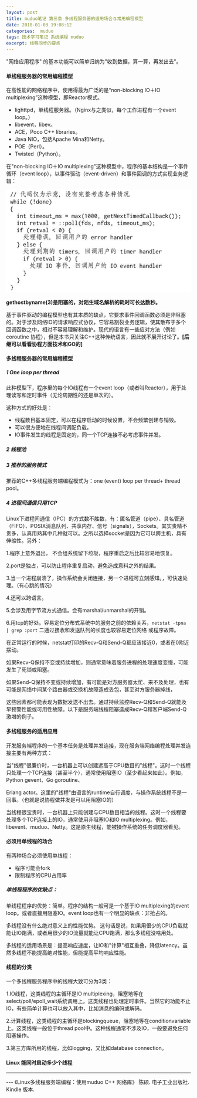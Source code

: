 ```yaml
---
layout: post
title: muduo笔记 第三章 多线程服务器的适用场合与常用编程模型
date: 2018-01-03 19:08:12
categories:  muduo
tags: 技术学习笔记 系统编程 muduo
excerpt: 线程同步的要点
---
```



"网络应用程序" 的基本功能可以简单归纳为"收到数据，算一算，再发出去"。

#### 单线程服务器的常用编程模型

在高性能的网络程序中，使用得最为广泛的是“non-blocking IO＋IO multiplexing”这种模型，即Reactor模式。

- lighttpd，单线程服务器。（Nginx与之类似，每个工作进程有一个event loop。）
- libevent，libev。 
- ACE，Poco C++ libraries。 
- Java NIO，包括Apache Mina和Netty。
- POE（Perl）。 
- Twisted（Python）。

在"non-blocking IO＋IO multiplexing"这种模型中，程序的基本结构是一个事件循环（event loop），以事件驱动（event-driven）和事件回调的方式实现业务逻辑：

![](/assets/muduo/3-threads.png) 

**gethostbyname(3)是阻塞的，对陌生域名解析的耗时可长达数秒。**

基于事件驱动的编程模型也有其本质的缺点，它要求事件回调函数必须是非阻塞的。对于涉及网络IO的请求响应式协议，它容易割裂业务逻辑，使其散布于多个回调函数之中，相对不容易理解和维护。现代的语言有一些应对方法（例如coroutine 协程），但是本书只关注C++这种传统语言，因此就不展开讨论了。**[后继可以看看协程方面技术和GO的]**

#### 多线程服务器的常用编程模型

##### 1 One loop per thread

此种模型下，程序里的每个IO线程有一个event loop（或者叫Reactor），用于处理读写和定时事件（无论周期性的还是单次的）。

这种方式的好处是： 

- 线程数目基本固定，可以在程序启动的时候设置，不会频繁创建与销毁。
- 可以很方便地在线程间调配负载。
- IO事件发生的线程是固定的，同一个TCP连接不必考虑事件并发。

##### 2 线程池

##### 3 推荐的服务模式

推荐的C++多线程服务端编程模式为：one (event) loop per thread+ thread pool。

##### 4 进程间通信只用TCP 

Linux下进程间通信（IPC）的方式数不胜数，有：匿名管道（pipe）、具名管道（FIFO）、POSIX消息队列、共享内存、信号（signals），Sockets。其实贵精不贵多，认真用熟其中几种就可以。之所以选择socket是因为它可以跨主机，具有伸缩性。另外：

1.程序上意外退出， 不会组系统留下垃圾，程序重启之后比较容易地恢复。

2.port是独占，可以防止程序重复启动，避免造成意料之外的结果。

3.当一个进程崩溃了，操作系统会关闭连接，另一个进程可立刻感知。，可快速处理。（有心跳的情况）

4.还可以跨语言。

5.会涉及用字节流方式通信。会有marshal/unmarshal的开销。

6.用tcp的好处。容易定位分布式系统中的服务之前的依赖关系，`netstat -tpna | grep :port` 二通过接收和发送队列的长度也较容易定位网络 或程序故障。

在正常运行的时候，netstat打印的Recv-Q和Send-Q都应该接近0，或者在0附近摆动。

如果Recv-Q保持不变或持续增加，则通常意味着服务进程的处理速度变慢，可能发生了死锁或阻塞。

如果Send-Q保持不变或持续增加，有可能是对方服务器太忙、来不及处理，也有可能是网络中间某个路由器或交换机故障造成丢包，甚至对方服务器掉线，

这些因素都可能表现为数据发送不出去。通过持续监控Recv-Q和Send-Q就能及早预警性能或可用性故障。以下是服务端线程阻塞造成Recv-Q和客户端Send-Q激增的例子。


#### 多线程服务的适用应用

开发服务端程序的一个基本任务是处理并发连接，现在服务端网络编程处理并发连接主要有两种方式： 

当"线程"很廉价时，一台机器上可以创建远高于CPU数目的"线程"。这时一个线程只处理一个TCP连接（甚至半个），通常使用阻塞IO（至少看起来如此）。例如，Python gevent、Go goroutine、

Erlang actor。这里的"线程"由语言的runtime自行调度，与操作系统线程不是一回事。（也就是说协程做并发是可以用阻塞IO的）

当线程很宝贵时，一台机器上只能创建与CPU数目相当的线程。这时一个线程要处理多个TCP连接上的IO，通常使用非阻塞IO和IO multiplexing。例如，libevent、muduo、Netty。这是原生线程，能被操作系统的任务调度器看见。 

#### 必须用单线程的场合

有两种场合必须使用单线程：

- 程序可能会fork
- 限制程序的CPU占用率

##### 单线程程序的优缺点：

单线程程序的优势：简单。程序的结构一般可是一个基于IO multiplexing的event loop。或者直接用阻塞IO。event loop也有一个明显的缺点：非抢占的。

多线程没有什么绝对意义上的性能优势。 这句话是说，如果用很少的CPU负载就能让IO跑满，或者用很少的IO流量就能让CPU跑满，那么多线程没啥用处。

多线程的适用场景是：提高响应速度，让IO和"计算"相互重叠，降低latency。虽然多线程不能提高绝对性能，但能提高平均响应性能。

#### 线程的分类 

一个多线程服务程序中的线程大致可分为3类： 

1.IO线程，这类线程的主循环是IO multiplexing，阻塞地等在select/poll/epoll_wait系统调用上。这类线程也处理定时事件。当然它的功能不止IO，有些简单计算也可以放入其中，比如消息的编码或解码。

2.计算线程，这类线程的主循环是blockingqueue，阻塞地等在conditionvariable上。这类线程一般位于thread pool中。这种线程通常不涉及IO，一般要避免任何阻塞操作。 

3.第三方库所用的线程，比如logging，又比如database connection。

#### Linux 能同时启动多少个线程

---
 \--- 《Linux多线程服务端编程：使用muduo C++ 网络库》 陈硕. 电子工业出版社. Kindle 版本.